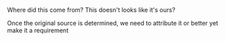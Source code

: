 Where did this come from? This doesn't looks like it's ours?

Once the original source is determined, we need to attribute it or better yet make it a requirement

